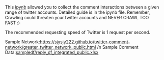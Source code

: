 This [ipynb](https://github.com/sjysjy222/twitter-comment-network/blob/main/tweet_crawler_v2_release.ipynb) allowed you to collect the comment interactions between a given range of twitter accounts.
Detailed guide is in the ipynb file.
Remember, Crawling could threaten your twitter accounts and NEVER CRAWL TOO FAST :)

The recommended requesting speed of Twitter is 1 request per second.

Sample Network:https://sjysjy222.github.io/twitter-comment-network/greater_twitter_network_public.html
/n Sample Comment Data:[sampledf/reply_df_integrated_public.xlsx](https://github.com/sjysjy222/twitter-comment-network/blob/main/sampledf/reply_df_integrated_public.xlsx)
